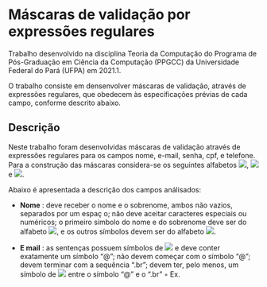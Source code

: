 # Máscaras de validação por expressões regulares

Trabalho desenvolvido na disciplina Teoria da Computação do Programa de Pós-Graduação em Ciência da Computação (PPGCC) da Universidade Federal do Pará (UFPA) em 2021.1.

O trabalho consiste em densenvolver máscaras de validação, através de expressões regulares, que obedecem às especificações prévias de cada campo, conforme descrito abaixo.

## Descrição

Neste trabalho foram desenvolvidas máscaras de validação através de expressões regulares para os campos nome, e-mail, senha, cpf, e telefone. Para a construção das máscaras considera-se os seguintes alfabetos <img src="https://render.githubusercontent.com/render/math?math=\sum=\lbrace a, b, c, ..., z\rbrace">, <img src="https://render.githubusercontent.com/render/math?math=\Gamma=\lbrace A, B, C, ..., Z\rbrace"> e <img src="https://render.githubusercontent.com/render/math?math=N=\lbrace 0, 1, 2, ..., 9\rbrace">.

Abaixo é apresentada a descrição dos campos análisados:

* **Nome** : deve receber o nome e o sobrenome, ambos não vazios, separados por um espaç o; não
deve aceitar caracteres especiais ou numéricos; o primeiro símbolo do nome e do sobrenome
deve ser do alfabeto <img src="https://render.githubusercontent.com/render/math?math=\Gamma">, e os outros símbolos devem ser do alfabeto <img src="https://render.githubusercontent.com/render/math?math=\sum">.

* **E mail** : as sentenças possuem símbolos de <img src="https://render.githubusercontent.com/render/math?math=\sum"> e deve conter exatamente um símbolo “@”; não
devem começar com o símbolo “@”; devem terminar com a sequência “.br”; devem ter, pelo
menos, um símbolo de <img src="https://render.githubusercontent.com/render/math?math=\sum"> entre o símbolo “@” e o “.br”
◦ Ex.